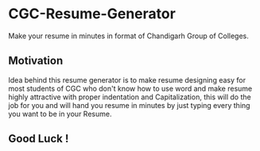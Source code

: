 # CGC-Resume-Generator
Make your resume in minutes in format of Chandigarh Group of Colleges.

## Motivation
Idea behind this resume generator is to make resume designing easy for most students of CGC who don't know how to use word and make resume highly attractive with proper indentation and Capitalization, this will do the job for you and will hand you resume in minutes by just typing every thing you want to be in your Resume.

## Good Luck !

